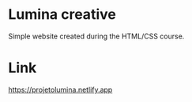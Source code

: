 # Lumina creative

Simple website created during the HTML/CSS course.

# Link
https://projetolumina.netlify.app

